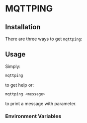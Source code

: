 # MQTTPING


## Installation

There are three ways to get `mqttping`:


## Usage

Simply:

```bash
mqttping 
```
to get help or:

```bash
mqttping <message>
```
to print a message with parameter.

### Environment Variables

